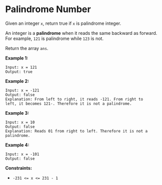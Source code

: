 # Palindrome Number

Given an integer `x`, return true if `x` is palindrome integer.

An integer is a **palindrome** when it reads the same backward as forward. For example, `121` is palindrome while `123` is not.

Return the array `ans`.

**Example 1:**

    Input: x = 121
    Output: true

**Example 2:**

    Input: x = -121
    Output: false
    Explanation: From left to right, it reads -121. From right to 
    left, it becomes 121-. Therefore it is not a palindrome.

**Example 3:**

    Input: x = 10
    Output: false
    Explanation: Reads 01 from right to left. Therefore it is not a palindrome.

**Example 4:**

    Input: x = -101
    Output: false

**Constraints:**

- `-231 <= x <= 231 - 1`
